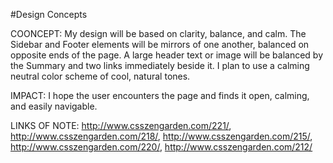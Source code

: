 #Design Concepts

COONCEPT:  My design will be based on clarity, balance, and calm.  The Sidebar and Footer elements will be mirrors of one another, balanced on opposite ends of the page.  A large header text or image will be balanced by the Summary and two links immediately beside it.  I plan to use a calming neutral color scheme of cool, natural tones.  

IMPACT:  I hope the user encounters the page and finds it open, calming, and easily navigable.

LINKS OF NOTE:  http://www.csszengarden.com/221/, http://www.csszengarden.com/218/, http://www.csszengarden.com/215/, http://www.csszengarden.com/220/, http://www.csszengarden.com/212/